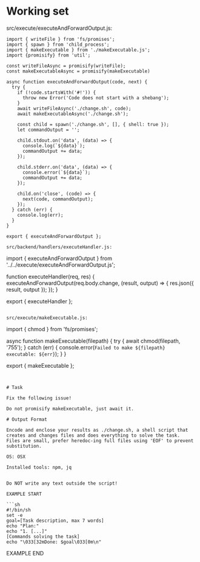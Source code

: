 # Working set

src/execute/executeAndForwardOutput.js:
```
import { writeFile } from 'fs/promises';
import { spawn } from 'child_process';
import { makeExecutable } from './makeExecutable.js';
import {promisify} from 'util';

const writeFileAsync = promisify(writeFile);
const makeExecutableAsync = promisify(makeExecutable)

async function executeAndForwardOutput(code, next) {
  try {
    if (!code.startsWith('#!')) {
      throw new Error('Code does not start with a shebang');
    }
    await writeFileAsync('./change.sh', code);
    await makeExecutableAsync('./change.sh');
    
    const child = spawn('./change.sh', [], { shell: true });
    let commandOutput = '';

    child.stdout.on('data', (data) => {
      console.log(`${data}`);
      commandOutput += data;
    });

    child.stderr.on('data', (data) => {
      console.error(`${data}`);
      commandOutput += data;
    });

    child.on('close', (code) => {
      next(code, commandOutput);
    });
  } catch (err) {
    console.log(err);
  }
}

export { executeAndForwardOutput };

src/backend/handlers/executeHandler.js:
```
import { executeAndForwardOutput } from '../../execute/executeAndForwardOutput.js';

function executeHandler(req, res) {
  executeAndForwardOutput(req.body.change, (result, output) => {
    res.json({ result, output });
  });
}

export { executeHandler };
```

src/execute/makeExecutable.js:
```
import { chmod } from 'fs/promises';

async function makeExecutable(filepath) {
  try {
    await chmod(filepath, '755');
  } catch (err) {
    console.error(`Failed to make ${filepath} executable: ${err}`);
  }
}

export { makeExecutable };
```


# Task

Fix the following issue!

Do not promisify makeExecutable, just await it.

# Output Format

Encode and enclose your results as ./change.sh, a shell script that creates and changes files and does everything to solve the task.
Files are small, prefer heredoc-ing full files using 'EOF' to prevent substitution.

OS: OSX

Installed tools: npm, jq


Do NOT write any text outside the script!

EXAMPLE START

```sh
#!/bin/sh
set -e
goal=[Task description, max 7 words]
echo "Plan:"
echo "1. [...]"
[Commands solving the task]
echo "\033[32mDone: $goal\033[0m\n"
```

EXAMPLE END

